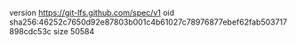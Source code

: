 version https://git-lfs.github.com/spec/v1
oid sha256:46252c7650d92e87803b001c4b61027c78976877ebef62fab503717898cdc53c
size 50584
